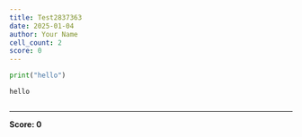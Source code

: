 ```yaml
---
title: Test2837363
date: 2025-01-04
author: Your Name
cell_count: 2
score: 0
---
```


```python
print("hello")
```

    hello



```python

```


---
**Score: 0**